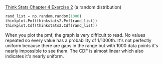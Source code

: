 [Think Stats Chapter 4 Exercise 2](http://greenteapress.com/thinkstats2/html/thinkstats2005.html#toc41) (a random distribution)

```python
rand_list = np.random.random(1000)
thinkplot.Pmf(thinkstats2.Pmf(rand_list))
thinkplot.Cdf(thinkstats2.Cdf(rand_list))
```

When you plot the pmf, the graph is very difficult to read. No values repeated so every value has a probability of 1/1000th. It's not perfectly uniform because there are gaps in the range but with 1000 data points it's nearly impossible to see them. The CDF is almost linear which also indicates it's nearly uniform.

